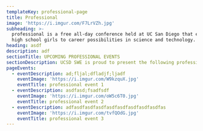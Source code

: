```yaml
---
templateKey: professional-page
title: Professional
image: 'https://i.imgur.com/F7LrVZh.jpg'
subheading: >-
  professional is a free all-day conference held at UC San Diego that exposes
  high school girls to career possibilities in science and technology.
heading: asdf
description: adf
sectionTitle: UPCOMING PROFESSIONAL EVENTS
sectionDescription: UCSD SWE is proud to present the following professional events
pageEvents:
  - eventDescription: ad;fljal;dfladjf;ljadf
    eventImage: 'https://i.imgur.com/W9kzquX.jpg'
    eventTitle: professional event 1
  - eventDescription: asdfasd;fsadfsdf
    eventImage: 'https://i.imgur.com/oW5c6T0.jpg'
    eventTitle: professional event 2
  - eventDescription: adfasdfasdfasdfasdfasdfasdfasdfasdfas
    eventImage: 'https://i.imgur.com/tvfQOdG.jpg'
    eventTitle: professional event 3
---
```


